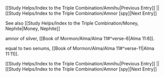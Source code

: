 [[Study Helps/Index to the Triple Combination/Amnihu|Previous Entry]]  ||  [[Study Helps/Index to the Triple Combination/Amnor [spy]|Next Entry]]

 See also [[Study Helps/Index to the Triple Combination/Money, Nephite|Money, Nephite]]

 amnor of silver, [[Book of Mormon/Alma/Alma 11#^verse-6|Alma 11:6]].

 equal to two senums, [[Book of Mormon/Alma/Alma 11#^verse-11|Alma 11:11]].

[[Study Helps/Index to the Triple Combination/Amnihu|Previous Entry]]  ||  [[Study Helps/Index to the Triple Combination/Amnor [spy]|Next Entry]]